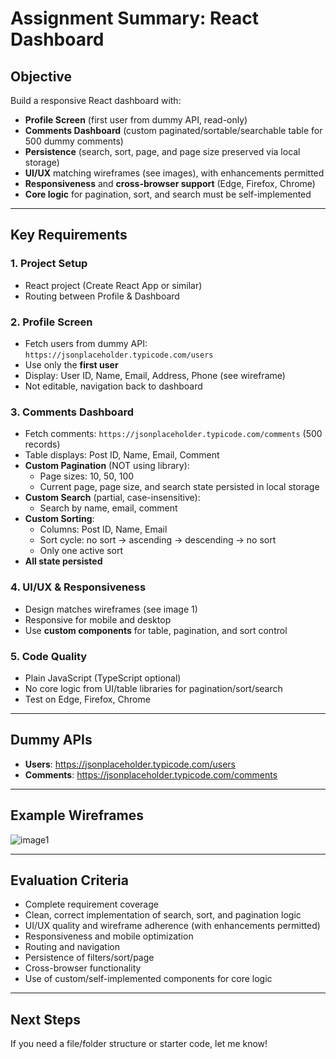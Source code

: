 # Assignment Summary: React Dashboard

## Objective

Build a responsive React dashboard with:
- **Profile Screen** (first user from dummy API, read-only)
- **Comments Dashboard** (custom paginated/sortable/searchable table for 500 dummy comments)
- **Persistence** (search, sort, page, and page size preserved via local storage)
- **UI/UX** matching wireframes (see images), with enhancements permitted
- **Responsiveness** and **cross-browser support** (Edge, Firefox, Chrome)
- **Core logic** for pagination, sort, and search must be self-implemented

---

## Key Requirements

### 1. Project Setup
- React project (Create React App or similar)
- Routing between Profile & Dashboard

### 2. Profile Screen
- Fetch users from dummy API: `https://jsonplaceholder.typicode.com/users`
- Use only the **first user**
- Display: User ID, Name, Email, Address, Phone (see wireframe)
- Not editable, navigation back to dashboard

### 3. Comments Dashboard
- Fetch comments: `https://jsonplaceholder.typicode.com/comments` (500 records)
- Table displays: Post ID, Name, Email, Comment
- **Custom Pagination** (NOT using library):
  - Page sizes: 10, 50, 100
  - Current page, page size, and search state persisted in local storage
- **Custom Search** (partial, case-insensitive):
  - Search by name, email, comment
- **Custom Sorting**:
  - Columns: Post ID, Name, Email
  - Sort cycle: no sort → ascending → descending → no sort
  - Only one active sort
- **All state persisted**

### 4. UI/UX & Responsiveness
- Design matches wireframes (see image 1)
- Responsive for mobile and desktop
- Use **custom components** for table, pagination, and sort control

### 5. Code Quality
- Plain JavaScript (TypeScript optional)
- No core logic from UI/table libraries for pagination/sort/search
- Test on Edge, Firefox, Chrome

---

## Dummy APIs

- **Users**: https://jsonplaceholder.typicode.com/users
- **Comments**: https://jsonplaceholder.typicode.com/comments

---

## Example Wireframes

![image1](image1)

---

## Evaluation Criteria

- Complete requirement coverage
- Clean, correct implementation of search, sort, and pagination logic
- UI/UX quality and wireframe adherence (with enhancements permitted)
- Responsiveness and mobile optimization
- Routing and navigation
- Persistence of filters/sort/page
- Cross-browser functionality
- Use of custom/self-implemented components for core logic

---

## Next Steps

If you need a file/folder structure or starter code, let me know!